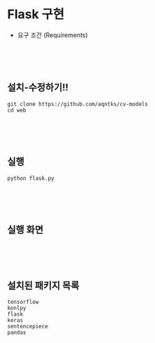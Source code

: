 # Flask 구현</br>



- 요구 조건 (Requirements)</br>

</br></br></br>

## 설치-수정하기!!</br>
```
git clone https://github.com/aqntks/cv-models
cd web    
```

</br></br></br>
## 실행</br>
```
python flask.py
```
</br></br></br>
## 실행 화면</br>


</br></br></br>

## 설치된 패키지 목록</br>
`tensorflow`</br>
`konlpy`</br>
`flask`</br>
`keras`</br>
`sentencepiece`</br>
`pandas`</br>
